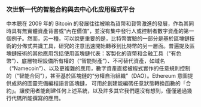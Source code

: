 ### 次世新一代的智能合約與去中心化应用程式平台

中本聰在 2009 年的 Bitcoin 的發展往往被喻為貨幣和貨幣激進的發展，作為其同時具有無實體資產背書或“內在價值”，並沒有集中發行人或控制者數字資產的第一個例子。然而，另一種，可以說更重要的是，比特幣實驗的一部分是基於區塊鏈技術的分佈式共識工具，研究的注意迅速開始轉移到比特幣的另一層面。普遍提及區塊鏈技術的其他應用包括使用區塊鏈代表：客製化的貨幣和金融工具（“有色幣”）、底層物理設備所有權的（“智能財產”）、不可替代資產，如域名（“Namecoin”）、以及更複雜的應用，數字資產直接被程式實作的任意規則控制的（“智能合同”），甚至基於區塊鏈的“分權自治組織”（DAO）。Ethereum 意圖提供成熟的圖靈完備編程語言區塊鏈， 可用於創建能編碼任意狀態轉換函數的「合約」。讓使用者能創建任何上述系統，以及許多其它我們還沒有想到，僅僅通過幾行代碼所能撰寫的應用。